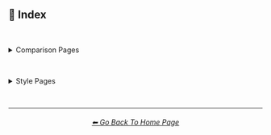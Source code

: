 <h2>📇 Index</h2>

<br>

<p><details><summary>Comparison Pages</summary><p>

<table>
    <tr align=center valign=middle>
        <th colspan=3><a href="https://github.com/willwulfken/MidJourney-Styles-and-Keywords-Reference/blob/main/Pages/MJ_V3/Comparison_Pages/Prompt_Writing/Prompt_Format_Comparison.md
">⌨ Prompt Format Comparison</a></th>
    </tr>
    <tr align=center valign=middle>
        <td>Prompt Writing</td>
        <td></td>
        <td></td>
    </tr>
</table>

<br>

<table>
    <tr align=center valign=middle>
        <th colspan=3><a href="https://github.com/willwulfken/MidJourney-Styles-and-Keywords-Reference/blob/main/Pages/MJ_V3/Comparison_Pages/Prompt_Writing/Text_In_Image_Comparison.md
">🔠 Text In Image Comparison</a></th>
    </tr>
    <tr align=center valign=middle>
        <td>Words In Image</td>
        <td></td>
        <td></td>
    </tr>
</table>

<br>

<table>
    <tr align=center valign=middle>
        <th colspan=3><a href="https://github.com/willwulfken/MidJourney-Styles-and-Keywords-Reference/blob/main/Pages/MJ_V3/Comparison_Pages/Prompt_Writing/Keyword_Weight_Comparison.md
">⚖ Keyword Weight Comparison</a></th>
    </tr>
    <tr align=center valign=middle>
        <td>Word Weight</td>
        <td>Prompt Weight</td>
        <td></td>
    </tr>
</table>

<br>

<table>
    <tr align=center valign=middle>
        <th colspan=3><a href="https://github.com/willwulfken/MidJourney-Styles-and-Keywords-Reference/blob/main/Pages/MJ_V3/Comparison_Pages/Parameters/Quality_Comparison.md
">🦚 Adjective Comparison</a></th>
    </tr>
    <tr align=center valign=middle>
        <td>Subject Style</td>
        <td></td>
        <td></td>
    </tr>
</table>

<br>

<table>
    <tr align=center valign=middle>
        <th colspan=3><a href="https://github.com/willwulfken/MidJourney-Styles-and-Keywords-Reference/blob/main/Pages/MJ_V3/Comparison_Pages/Prompt_Writing/Word_Suffix_Comparison.md
">📓 Word Suffix Comparison</a></th>
    </tr>
    <tr align=center valign=middle>
        <td></td>
        <td></td>
        <td></td>
    </tr>
</table>

<br>

<table>
    <tr align=center valign=middle>
        <th colspan=3><a href="https://github.com/willwulfken/MidJourney-Styles-and-Keywords-Reference/blob/main/Pages/MJ_V3/Comparison_Pages/Prompt_Writing/Diacritic_Mark_Comparison.md">🗣 Diacritic Mark Comparison</a></th>
    </tr>
    <tr align=center valign=middle>
        <td>Diacritical</td>
        <td>Accent</td>
        <td>Typographical Symbol</td>
    </tr>
</table>

<br>

<table>
    <tr align=center valign=middle>
        <th colspan=3><a href="https://github.com/willwulfken/MidJourney-Styles-and-Keywords-Reference/blob/main/Pages/MJ_V3/Comparison_Pages/Prompt_Writing/Hybrid_Comparison.md">🔰 Style Hybrid Comparison</a></th>
    </tr>
    <tr align=center valign=middle>
        <td>Style Mixing</td>
        <td>Style Blending</td>
        <td></td>
    </tr>
</table>

<br>

<table>
    <tr align=center valign=middle>
        <th colspan=3><a href="https://github.com/willwulfken/MidJourney-Styles-and-Keywords-Reference/blob/main/Pages/MJ_V3/Comparison_Pages/Parameters/Stylize_Comparison.md">🎇 --stylize Parameter</a></th>
    </tr>
    <tr align=center valign=middle>
        <td></td>
        <td></td>
        <td></td>
    </tr>
</table>

<br>

<table>
    <tr align=center valign=middle>
        <th colspan=3><a href="https://github.com/willwulfken/MidJourney-Styles-and-Keywords-Reference/blob/main/Pages/MJ_V3/Comparison_Pages/Parameters/Quality_Comparison.md">💎 --quality Parameter</a></th>
    </tr>
    <tr align=center valign=middle>
        <td></td>
        <td></td>
        <td></td>
    </tr>
</table>

<br>

<table>
    <tr align=center valign=middle>
        <th colspan=3><a href="https://github.com/willwulfken/MidJourney-Styles-and-Keywords-Reference/blob/main/Pages/MJ_V3/Comparison_Pages/Parameters/Chaos_Comparison.md">🌪 --chaos Parameter</a></th>
    </tr>
    <tr align=center valign=middle>
        <td></td>
        <td></td>
        <td></td>
    </tr>
</table>

<br>

<table>
    <tr align=center valign=middle>
        <th colspan=3><a href="https://github.com/willwulfken/MidJourney-Styles-and-Keywords-Reference/blob/main/Pages/MJ_V3/Comparison_Pages/Parameters/No_Parameter_Comparison.md">🚫 --no Parameter</a></th>
    </tr>
    <tr align=center valign=middle>
        <td></td>
        <td></td>
        <td></td>
    </tr>
</table>

<br>

<table>
    <tr align=center valign=middle>
        <th colspan=3><a href="https://github.com/willwulfken/MidJourney-Styles-and-Keywords-Reference/blob/main/Pages/MJ_V3/Comparison_Pages/Parameters/Image_Weight_Comparison.md">🏋️‍ Image Weight Comparison</a></th>
    </tr>
    <tr align=center valign=middle>
        <td>--iw</td>
        <td></td>
        <td></td>
    </tr>
</table>

<br>

<table>
    <tr align=center valign=middle>
        <th colspan=3><a href="https://github.com/willwulfken/MidJourney-Styles-and-Keywords-Reference/blob/main/Pages/MJ_V3/Comparison_Pages/Parameters/Image_Algorithm_Comparison.md">🎛 Image Algorithm Comparison</a></th>
    </tr>
    <tr align=center valign=middle>
        <td>--hd</td>
        <td>--version</td>
        <td></td>
    </tr>
</table>

<br>

<table>
    <tr align=center valign=middle>
        <th colspan=3><a href="https://github.com/willwulfken/MidJourney-Styles-and-Keywords-Reference/blob/main/Pages/Comparison_Pages/Seed_Parameter.md">🌱 Seed and Sameseed</a></th>
    </tr>
    <tr align=center valign=middle>
        <td>--sameseed</td>
        <td></td>
        <td></td>
    </tr>
</table>

<br>

<table>
    <tr align=center valign=middle>
        <th colspan=3><a href="https://github.com/willwulfken/MidJourney-Styles-and-Keywords-Reference/blob/main/Pages/MJ_V3/Comparison_Pages/Parameters/Tile_Parameter.md">🔲 --tile Parameter</a></th>
    </tr>
    <tr align=center valign=middle>
        <td></td>
        <td></td>
        <td></td>
    </tr>
</table>

<br>

<table>
    <tr align=center valign=middle>
        <th colspan=3><a href="https://github.com/willwulfken/MidJourney-Styles-and-Keywords-Reference/blob/main/Pages/MJ_V3/Comparison_Pages/Image_Resolution_and_Upscaling/Image_Resolution_Comparison.md">📏 Image Resolution Comparison</a></th>
    </tr>
    <tr align=center valign=middle>
        <td>Width and Height</td>
        <td>Aspect Ratio</td>
        <td>--wallpaper</td>
    </tr>
    <tr align=center valign=middle>
        <td>--ll</td>
        <td>--ml</td>
        <td>--sl</td>
    </tr>
    <tr align=center valign=middle>
        <td>--lp</td>
        <td>--mp</td>
        <td>--sp</td>
    </tr>
    <tr align=center valign=middle>
        <td>--ar</td>
        <td>--w</td>
        <td>--h</td>
    </tr>
</table>

<br>

<table>
    <tr align=center valign=middle>
        <th colspan=3><a href="https://github.com/willwulfken/MidJourney-Styles-and-Keywords-Reference/blob/main/Pages/MJ_V3/Comparison_Pages/Image_Resolution_and_Upscaling/Image_Upscale_Comparison.md">🚀 Image Upscale Comparison</a></th>
    </tr>
    <tr align=center valign=middle>
        <td>--uplight</td>
        <td></td>
        <td></td>
    </tr>
</table>

<br>

<table>
    <tr align=center valign=middle>
        <th colspan=3><a href="https://github.com/willwulfken/MidJourney-Styles-and-Keywords-Reference/blob/main/Pages/MJ_V3/Comparison_Pages/Cross_Analysis/Stylize_Quality_Cross_Analysis.md">🎇💎 --quality/--stylize Cross Analysis</a></th>
    </tr>
    <tr align=center valign=middle>
        <td></td>
        <td></td>
        <td></td>
    </tr>
</table>

<br>

<table>
    <tr align=center valign=middle>
        <th colspan=3><a href="https://github.com/willwulfken/MidJourney-Styles-and-Keywords-Reference/blob/main/Pages/MJ_V3/Comparison_Pages/Cross_Analysis/Stylize_Resolution_Cross_Analysis.md">🎇📏 --stylize/Resolution Cross Analysis</a></th>
    </tr>
    <tr align=center valign=middle>
        <td></td>
        <td></td>
        <td></td>
    </tr>
</table>

<br>

<table>
    <tr align=center valign=middle>
        <th colspan=3><a href="https://github.com/willwulfken/MidJourney-Styles-and-Keywords-Reference/blob/main/Pages/MJ_V3/Comparison_Pages/Cross_Analysis/Chaos_Stylize_Cross_Analysis.md">🌪🎇 --chaos/--stylize Cross Analysis</a></th>
    </tr>
    <tr align=center valign=middle>
        <td></td>
        <td></td>
        <td></td>
    </tr>
</table>

<br>

<table>
    <tr align=center valign=middle>
        <th colspan=3><a href="https://github.com/willwulfken/MidJourney-Styles-and-Keywords-Reference/blob/main/Pages/MJ_V3/Comparison_Pages/Cross_Analysis/Chaos_Quality_Cross_Analysis.md">🌪💎 --chaos/--quality Cross Analysis</a></th>
    </tr>
    <tr align=center valign=middle>
        <td></td>
        <td></td>
        <td></td>
    </tr>
</table>

<br>

<table>
    <tr align=center valign=middle>
        <th colspan=3><a href="https://github.com/willwulfken/MidJourney-Styles-and-Keywords-Reference/blob/main/Pages/Comparison_Pages/V1_vs_V2_vs_V3.md
">📇 V1 vs V2 vs V3</a></th>
    </tr>
    <tr align=center valign=middle>
        <td>--version</td>
        <td></td>
        <td></td>
    </tr>
</table>

<br>

<table>
    <tr align=center valign=middle>
        <th colspan=3><a href="https://github.com/willwulfken/MidJourney-Styles-and-Keywords-Reference/blob/main/Pages/Midjourney_Beta_Features.md">🕋 New Experimental MidJourney Features</a></th>
    </tr>
    <tr align=center valign=middle>
        <td>--test</td>
        <td>--testp</td>
        <td>--creative</td>
    </tr>
    <tr align=center valign=middle>
        <td>Remaster</td>
        <td>Beta Upscale</td>
        <td>--upbeta</td>
    </tr>
</table>

</p></details></p>


<br>


<p><details><summary>Style Pages</summary><p>

<table>
    <tr align=center valign=middle>
        <th colspan=3><a href="https://github.com/willwulfken/MidJourney-Styles-and-Keywords-Reference/blob/main/Pages/MJ_V3/Style_Pages/Sphere/Themes.md">🎭 Themes</a></th>
    </tr>
	<tr align=center valign=middle>
		<td>🎭⛱ Realism/Abstraction</td>
		<td>🎭💾 Retro/Modern</td>
		<td>🎭🪐 Sci-fi</td>
	</tr>
	<tr align=center valign=middle>
		<td>🎭☄ Outer Space</td>
		<td>🎭🌎 Planets</td>
		<td>🎭🎌 Countries and Nations</td>
	</tr>
	<tr align=center valign=middle>
		<td>🎭🌾 Urban/Rural</td>
		<td>🎭🛋 Rooms</td>
		<td>🎭⚙ Architecture and Manufactured</td>
	</tr>
	<tr align=center valign=middle>
		<td>🎭🏝 Biomes and Landscapes</td>
		<td>🎭🌲 Nature</td>
		<td>🎭⛄ Seasons and Weather</td>
	</tr>
	<tr align=center valign=middle>
		<td>🎭🎄 Holidays</td>
		<td>🎭🐱‍👤 Professions and Types of People</td>
		<td>🎭🌞 Time of Day</td>
	</tr>
	<tr align=center valign=middle>
		<td>🎭⚽ Sports</td>
		<td>🎭🎵 Music Styles</td>
		<td>🎭🎪 Punk Styles (Steampunk, Cyberpunk, etc.)</td>
	</tr>
	<tr align=center valign=middle>
		<td>🎭⛩ Other Themes</td>
		<td></td>
		<td></td>
	</tr>
</table>

<br>

<table>
    <tr align=center valign=middle>
        <th colspan=3><a href="https://github.com/willwulfken/MidJourney-Styles-and-Keywords-Reference/blob/main/Pages/MJ_V3/Style_Pages/Sphere/Design_Styles.md">🖼 Design Styles</a></th>
    </tr>
	<tr align=center valign=middle>
		<td>🖼🟧 Simplicity/Complexity</td>
		<td>🖼🎨 Patterns</td>
		<td>🖼✨ Elegance, Beauty, and Appeal</td>
	</tr>
	<tr align=center valign=middle>
		<td>🖼📊 Charts and Diagrams</td>
		<td>🖼🛹 Decade Styles</td>
		<td>🖼🎰 Morphism (Skeuomorphism, Glassmorphism, etc.)</td>
	</tr>
	<tr align=center valign=middle>
		<td>🖼🧊 Cubism</td>
		<td>🖼🦋 Expressionism</td>
		<td>🖼🔮 Neo</td>
	</tr>
	<tr align=center valign=middle>
		<td>🖼🌀 Psychedelic, Divine, Fractal, and Noise</td>
		<td>🖼🌈 Synesthesia</td>
		<td>🖼👩‍🎨 Art Styles</td>
	</tr>
	<tr align=center valign=middle>
		<td>🖼💫 Stylized</td>
		<td>🖼 Other Styles</td>
		<td></td>
	</tr>
</table>

<br>

<table>
    <tr align=center valign=middle>
        <th colspan=3><a href="https://github.com/willwulfken/MidJourney-Styles-and-Keywords-Reference/blob/main/Pages/MJ_V3/Style_Pages/Sphere/Digital.md">🖥 Digital</a></th>
    </tr>
	<tr align=center valign=middle>
		<td>🎮 Rendering Engines</td>
		<td>🖥📐 Resolution</td>
		<td>🖥📺 Aspect Ratios and Letterboxing</td>
	</tr>
	<tr align=center valign=middle>
		<td>🖥🟩 1-bit - 16-bit</td>
		<td>🖥🖼 Digital Styles</td>
		<td>🖥🎞 VFX and Video Companies</td>
	</tr>
	<tr align=center valign=middle>
		<td>🖥🎨 Art Programs and Applications</td>
		<td>🖥🖼 Image Formats and Types</td>
		<td>🖥🏁 Dithering</td>
	</tr>
	<tr align=center valign=middle>
		<td>🖥🌐 Websites</td>
		<td>🖥👩‍💻 Glitchy</td>
		<td>🖥🧠 AI and Neural Networks</td>
	</tr>
	<tr align=center valign=middle>
		<td>🖥👾 Game System Graphics</td>
		<td>🖥🕹 Video Game Styles</td>
		<td>🖥 Computer System Graphics</td>
	</tr>
	<tr align=center valign=middle>
		<td>🖥💽 Operating Systems</td>
		<td>🖥 Other</td>
		<td></td>
	</tr>
</table>

<br>

<table>
    <tr align=center valign=middle>
        <th colspan=3><a href="https://github.com/willwulfken/MidJourney-Styles-and-Keywords-Reference/blob/main/Pages/MJ_V3/Style_Pages/Sphere/Artists.md">📔 Artists</a></th>
    </tr>
	<tr align=center valign=middle>
		<td>📔⛱ Realism</td>
		<td>📔❇ Surrealism</td>
		<td>📔🔆 Idealism</td>
	</tr>
	<tr align=center valign=middle>
		<td>📔💮 Abstract</td>
		<td>📔🧬 Modernism</td>
		<td>📔➿ Post-Impressionism</td>
	</tr>
	<tr align=center valign=middle>
		<td>📔⚜ Art Nouveau</td>
		<td>📔🌄 Luminism</td>
		<td>📔🦋 Expressionism</td>
	</tr>
	<tr align=center valign=middle>
		<td>📔🔳 Futurism</td>
		<td>📔⬛ Gothic</td>
		<td>📔☯ Psychedelic</td>
	</tr>
	<tr align=center valign=middle>
		<td>📔🔴 Pop Art</td>
		<td>📔🧿 Concept Art</td>
		<td>📔❤ Romanticism</td>
	</tr>
	<tr align=center valign=middle>
		<td>📔✡️ Renaissance</td>
		<td>📔🌇 Vedute Painting Style</td>
		<td>📔🏘 Baroque</td>
	</tr>
	<tr align=center valign=middle>
		<td>📔👁‍🗨 Dadaism</td>
		<td>📔👁‍🗨 Neo-Dadaism</td>
		<td>📔🖼 Instagram Artist</td>
	</tr>
	<tr align=center valign=middle>
		<td>📔🖼 Artstation Artist</td>
		<td>📔🈯 Manga</td>
		<td>📔🗿 Non-Painters</td>
	</tr>
	<tr align=center valign=middle>
		<td>📔🗿 Sculptors</td>
		<td>📔📷 Photographers</td>
		<td>📔✍ Writers</td>
	</tr>
	<tr align=center valign=middle>
		<td>📔 Other Artists</td>
		<td></td>
		<td></td>
	</tr>
</table>

<br>

<table>
    <tr align=center valign=middle>
        <th colspan=3><a href="https://github.com/willwulfken/MidJourney-Styles-and-Keywords-Reference/blob/main/Pages/MJ_V3/Style_Pages/Sphere/Drawing_and_Art_Mediums.md">🖌 Drawing and Art Mediums</a></th>
    </tr>
	<tr align=center valign=middle>
		<td>🖌✏ Illustration and Drawing</td>
		<td>🖌🖼 Drawing Types</td>
		<td>🖌✏ Pencil and Graphite</td>
	</tr>
	<tr align=center valign=middle>
		<td>🖌🖊 Ink</td>
		<td>🖌🖍 Crayon, Chalk, and Pastel</td>
		<td>🖌🎨 Paint</td>
	</tr>
	<tr align=center valign=middle>
		<td>🖌🖼 Painting Types</td>
		<td>🖌🎨 Paint Types</td>
		<td>🖌🔠 Text</td>
	</tr>
	<tr align=center valign=middle>
		<td>🖌🖨 Printed Art Types</td>
		<td>🖌🎲 Physical Mediums</td>
		<td>🖌📄 Origami</td>
	</tr>
	<tr align=center valign=middle>
		<td>🖌🀣 Mosaic</td>
		<td>🖌🖼 Framed, Banner, and Decal</td>
		<td>🖌🗿 Carving, Etching, and Modeling</td>
	</tr>
	<tr align=center valign=middle>
		<td>🖌🏺 Pottery and Glass</td>
		<td>🖌💡 Light</td>
		<td>🖌🎲 Other Physical Mediums</td>
	</tr>
	<tr align=center valign=middle>
		<td>🖌 Other</td>
		<td></td>
		<td></td>
	</tr>
</table>

<br>

<table>
    <tr align=center valign=middle>
        <th colspan=3><a href="https://github.com/willwulfken/MidJourney-Styles-and-Keywords-Reference/blob/main/Pages/MJ_V3/Style_Pages/Sphere/Colors_and_Palettes.md">🎨 Colors and Palettes</a></th>
    </tr>
	<tr align=center valign=middle>
		<td>🎨🔴 Colors</td>
		<td>🎨🔴 Basic Colors</td>
		<td>🎨🔵 Extended Colors</td>
	</tr>
	<tr align=center valign=middle>
		<td>🎨⚫ Dark Variations</td>
		<td>🎨⚪ Light Variations</td>
		<td>🎨🔶 Vivid Variations</td>
	</tr>
	<tr align=center valign=middle>
		<td>🎨 Color Based Designs</td>
		<td>🎨🖌 Chromatic Palettes</td>
		<td>🎨🖌 Monochromatic Palettes</td>
	</tr>
	<tr align=center valign=middle>
		<td>🎨🔲 Contrast</td>
		<td>🎨🖥 Color Models</td>
		<td>🎨🎥 Color Motion Picture Film Systems</td>
	</tr>
</table>

<br>

<table>
    <tr align=center valign=middle>
        <th colspan=3><a href="https://github.com/willwulfken/MidJourney-Styles-and-Keywords-Reference/blob/main/Pages/MJ_V3/Style_Pages/Sphere/Materials.md">🧱 Materials</a></th>
    </tr>
	<tr align=center valign=middle>
		<td>🧱💎 Solids</td>
		<td>🧱🌳 Wood and Paper</td>
		<td>🧱⛱ Soils</td>
	</tr>
	<tr align=center valign=middle>
		<td>🧱⛏ Stone and Minerals</td>
		<td>🧱🔩 Metal</td>
		<td>🧱💎 Glass and Crystal</td>
	</tr>
	<tr align=center valign=middle>
		<td>🧱🧶 Cloth</td>
		<td>🧱🥤 Plastic and Foam</td>
		<td>🧱🧤 Rubber</td>
	</tr>
	<tr align=center valign=middle>
		<td>🧱🍮 Gelatinous and Spongy</td>
		<td>🧱🕯 Wax</td>
		<td>🧱🧊 Ice and Snow</td>
	</tr>
	<tr align=center valign=middle>
		<td>🧱🐱 Hair and Fur</td>
		<td>🧱 Other Solids</td>
		<td>🧱💧 Liquids</td>
	</tr>
	<tr align=center valign=middle>
		<td>🧱🧪 Non-Newtonian Fluids and Polymers</td>
		<td>🧱⚗️ Slime and Putty</td>
		<td>🧱🩹 Tape and Adhesives</td>
	</tr>
	<tr align=center valign=middle>
		<td>🧱🧪 Other Non-Newtonian Fluids and Polymers</td>
		<td>🧱🌫️ Gasses and Vapors</td>
		<td>🧱✨ Powders and Particulates</td>
	</tr>
	<tr align=center valign=middle>
		<td>🧱⚡ Plasma and Energy</td>
		<td></td>
		<td></td>
	</tr>
</table>

<br>

<table>
    <tr align=center valign=middle>
        <th colspan=3><a href="https://github.com/willwulfken/MidJourney-Styles-and-Keywords-Reference/blob/main/Pages/MJ_V3/Style_Pages/Sphere/Objects_and_Animals.md">🎷 Objects and Animals</a></th>
    </tr>
	<tr align=center valign=middle>
		<td>🎷🍣 Food and Consumables</td>
		<td>🎷🌱 Plants</td>
		<td>🎷🍄 Fungi</td>
	</tr>
	<tr align=center valign=middle>
		<td>🎷🐹 Animals</td>
		<td>🎷🦞 Sealife</td>
		<td>🎷🐙 Corals</td>
	</tr>
	<tr align=center valign=middle>
		<td>🎷🦠 Microscopic Objects</td>
		<td>🎷🖥 Digital Objects</td>
		<td>🎷🪀 Toys</td>
	</tr>
	<tr align=center valign=middle>
		<td>🎷👚 Clothing</td>
		<td>🎷 Instruments</td>
		<td>🎷🚽 Other Objects</td>
	</tr>
</table>

<br>

<table>
    <tr align=center valign=middle>
        <th colspan=3><a href="https://github.com/willwulfken/MidJourney-Styles-and-Keywords-Reference/blob/main/Pages/MJ_V3/Style_Pages/Sphere/Material_Properties.md">📦 Material Properties</a></th>
    </tr>
	<tr align=center valign=middle>
		<td>📦🧫 Opacity</td>
		<td>📦🏮 Light Manipulation</td>
		<td>📦💡 Luminescence</td>
	</tr>
	<tr align=center valign=middle>
		<td>📦🌈 Chromism</td>
		<td>📦🔍 Reflection and Refraction</td>
		<td>📦❄ Phase Transitions</td>
	</tr>
	<tr align=center valign=middle>
		<td>📦🎨 Color (Dispersion, Chromatic, etc.)</td>
		<td>📦🗺 Texture Maps</td>
		<td>📦🧊 Softness and Hardness</td>
	</tr>
	<tr align=center valign=middle>
		<td>📦 Other Material Properties</td>
		<td></td>
		<td></td>
	</tr>
</table>

<br>

<table>
    <tr align=center valign=middle>
        <th colspan=3><a href="https://github.com/willwulfken/MidJourney-Styles-and-Keywords-Reference/blob/main/Pages/MJ_V3/Style_Pages/Sphere/Lighting.md">💡 Lighting</a></th>
    </tr>
	<tr align=center valign=middle>
		<td>💡🏮 Types of Lights</td>
		<td>💡📺 Types of Displays</td>
		<td>💡🔦 Lighting Styles and Techniques</td>
	</tr>
	<tr align=center valign=middle>
		<td>💡🌐 Global Illumination</td>
		<td>💡⚫ Shadows</td>
		<td></td>
	</tr>
</table>

<br>

<table>
    <tr align=center valign=middle>
        <th colspan=3><a href="https://github.com/willwulfken/MidJourney-Styles-and-Keywords-Reference/blob/main/Pages/MJ_V3/Style_Pages/Sphere/SFX_and_Shaders.md">🌈 SFX and Shaders</a></th>
    </tr>
	<tr align=center valign=middle>
		<td>🌈🔍 Reflections</td>
		<td>🌈👓 Blurs</td>
		<td>🌈💫 Stylized</td>
	</tr>
	<tr align=center valign=middle>
		<td>🌈🕶 Shaders and Post Processing</td>
		<td></td>
		<td></td>
	</tr>
</table>

<br>

<table>
    <tr align=center valign=middle>
        <th colspan=3><a href="https://github.com/willwulfken/MidJourney-Styles-and-Keywords-Reference/blob/main/Pages/MJ_V3/Style_Pages/Sphere/Dimensionality.md">🌌 Dimensionality</a></th>
    </tr>
	<tr align=center valign=middle>
		<td>🌌 0D-5D</td>
		<td>🌌 Overdimensional, Multiverse, etc.</td>
		<td></td>
	</tr>
</table>

<br>

<table>
    <tr align=center valign=middle>
        <th colspan=3><a href="https://github.com/willwulfken/MidJourney-Styles-and-Keywords-Reference/blob/main/Pages/MJ_V3/Style_Pages/Sphere/Camera.md">📷 Camera, Film, and Lenses</a></th>
    </tr>
	<tr align=center valign=middle>
		<td>📷🌇 Camera and Scenes</td>
		<td>📷🌇 Camera and Film Types</td>
		<td>📷🎞 Film Sizes</td>
	</tr>
	<tr align=center valign=middle>
		<td>📷🥽 Lens Sizes</td>
		<td>📷🔭 Lenses</td>
		<td>📷🧫 Lens Filters</td>
	</tr>
	<tr align=center valign=middle>
		<td>📷⚙ Camera Settings (Aperture, Exposure, Color and White Balance, etc.)</td>
		<td>📷🔎 Depth of Field, Zoom, Pan, and Tilt</td>
		<td>📷◻ Megapixel Resolutions</td>
	</tr>
	<tr align=center valign=middle>
		<td>📷 Other</td>
		<td></td>
		<td></td>
	</tr>
</table>

<br>

<table>
    <tr align=center valign=middle>
        <th colspan=3><a href="https://github.com/willwulfken/MidJourney-Styles-and-Keywords-Reference/blob/main/Pages/MJ_V3/Style_Pages/Sphere/Perspective.md">🛤️ Perspective</a></th>
    </tr>
	<tr align=center valign=middle>
		<td>🛤️🔭 Views</td>
		<td>🛤️📐 Angles</td>
		<td>🛤️🛣️ Perspective and Projections</td>
	</tr>
</table>

<br>

<table>
    <tr align=center valign=middle>
        <th colspan=3><a href="https://github.com/willwulfken/MidJourney-Styles-and-Keywords-Reference/blob/main/Pages/MJ_V3/Style_Pages/Sphere/TV_and_Movies.md">🎬 TV Shows and Movies</a></th>
    </tr>
	<tr align=center valign=middle>
		<td>🎬🈯 Anime</td>
		<td>🎬📺 TV Shows</td>
		<td>🎬📽 Movies</td>
	</tr>
</table>

<br>

<table>
    <tr align=center valign=middle>
        <th colspan=3><a href="https://github.com/willwulfken/MidJourney-Styles-and-Keywords-Reference/blob/main/Pages/MJ_V3/Style_Pages/Sphere/Geometry.md">💠 Geometry</a></th>
    </tr>
	<tr align=center valign=middle>
		<td>💠⬜ 2D Shapes</td>
		<td>💠🧊 3D Shapes</td>
		<td>💠🔲 4D Hyper Shapes</td>
	</tr>
	<tr align=center valign=middle>
		<td>💠〰 Degenerate Shapes</td>
		<td>💠⏹ Geometric Styles</td>
		<td>💠⏺ Geometric Properties</td>
	</tr>
	<tr align=center valign=middle>
		<td>💠⏹ Topology Styles</td>
		<td></td>
		<td></td>
	</tr>
</table>

<br>

<table>
    <tr align=center valign=middle>
        <th colspan=3><a href="https://github.com/willwulfken/MidJourney-Styles-and-Keywords-Reference/blob/main/Pages/MJ_V3/Style_Pages/Sphere/Structural_Modification.md">♻ Structural Modification</a></th>
    </tr>
	<tr align=center valign=middle>
		<td>♻➰ Spirals, Loops, and Helixes</td>
		<td>♻〰 Curves and Waves</td>
		<td>♻⭕ Circular</td>
	</tr>
	<tr align=center valign=middle>
		<td>♻ Other</td>
		<td></td>
		<td></td>
	</tr>
</table>

<br>

<table>
    <tr align=center valign=middle>
        <th colspan=3><a href="https://github.com/willwulfken/MidJourney-Styles-and-Keywords-Reference/blob/main/Pages/MJ_V3/Style_Pages/Sphere/Intangibles.md">➰ Intangibles</a></th>
    </tr>
	<tr align=center valign=middle>
		<td>➰😁 Emotions and Qualities</td>
		<td>➰🧠 Concepts</td>
		<td>➰🤏 Size</td>
	</tr>
	<tr align=center valign=middle>
		<td>➰☯ Symbols</td>
		<td>➰♓ Zodiac Signs</td>
		<td>➰🔣 Unicode Symbols</td>
	</tr>
	<tr align=center valign=middle>
		<td>➰🔢 Numbers</td>
		<td>➰🔢 Number Systems</td>
		<td>➰🕒 Time</td>
	</tr>
	<tr align=center valign=middle>
		<td>➰🖥 Computer Data</td>
		<td></td>
		<td></td>
	</tr>
</table>

<br>

<table>
    <tr align=center valign=middle>
        <th colspan=3><a href="https://github.com/willwulfken/MidJourney-Styles-and-Keywords-Reference/blob/main/Pages/MJ_V3/Style_Pages/Just_The_Style/Song_Lyrics.md">🎙 Song Lyrics</a></th>
    </tr>
	<tr align=center valign=middle>
		<td>Lucy In The Sky With Diamonds by The Beatles</td>
		<td>Gooey by Glass Animals</td>
		<td>Black Mambo by Glass Animals</td>
	</tr>
	<tr align=center valign=middle>
		<td>Exodus Honey by Honeycut</td>
		<td>Soul Meets Body by Death Cab for Cutie</td>
		<td>Get You Up by Manganas Garden</td>
	</tr>
</table>

<br>

<table>
    <tr align=center valign=middle>
        <th colspan=3><a href="https://github.com/willwulfken/MidJourney-Styles-and-Keywords-Reference/blob/main/Pages/MJ_V3/Style_Pages/Sphere/Combinations.md">🖇🎰 Combinations</a></th>
    </tr>
    <tr align=center valign=middle>
        <td></td>
        <td></td>
        <td></td>
    </tr>
</table>

<br>

<table>
    <tr align=center valign=middle>
        <th colspan=3><a href="https://github.com/willwulfken/MidJourney-Styles-and-Keywords-Reference/blob/main/Pages/MJ_V3/Style_Pages/Sphere/Miscellaneous.md">🎛 Miscellaneous</a></th>
    </tr>
    <tr align=center valign=middle>
        <td></td>
        <td></td>
        <td></td>
    </tr>
</table>

<br>

<table>
    <tr align=center valign=middle>
        <th colspan=3><a href="https://github.com/willwulfken/MidJourney-Styles-and-Keywords-Reference/blob/main/Pages/MJ_V3/Style_Pages/Sphere/Experimental.md">🧪 Experimental</a></th>
    </tr>
	<tr align=center valign=middle>
		<td>🧪 Experimental</td>
		<td>📔 Made-up Artists</td>
		<td>🔤 Made-up Words</td>
	</tr>
	<tr align=center valign=middle>
		<td>📓 Known Made-up Words</td>
		<td>🔣 Chaos Prompts</td>
		<td></td>
	</tr>
</table>

</p></details></p>

<br>

<hr><!--------------->
<div align="center">
<h6><a href="https://github.com/willwulfken/MidJourney-Styles-and-Keywords-Reference/blob/main/README.md">⬅ Go Back To Home Page</a></h6>
</div>